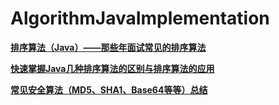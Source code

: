 # AlgorithmJavaImplementation
[**排序算法（Java）——那些年面试常见的排序算法**](https://juejin.im/post/59fbe7766fb9a0451c39bf21)

[**快速掌握Java几种排序算法的区别与排序算法的应用**](https://juejin.im/post/5aa22ee9518825558358d30c)

[**常见安全算法（MD5、SHA1、Base64等等）总结**](https://juejin.im/post/5aa22ee9518825558358d30c)

